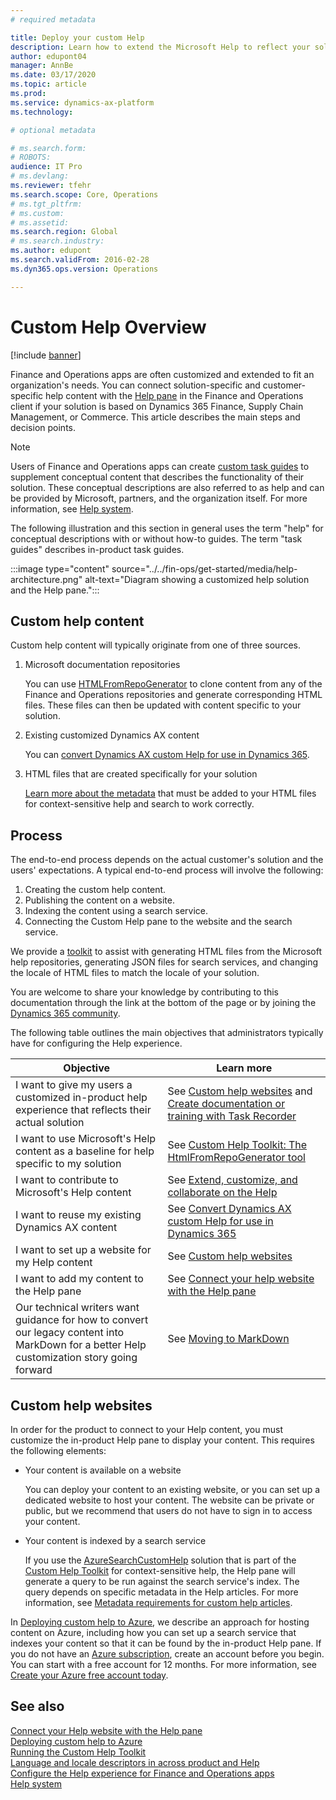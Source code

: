 ```yaml
---
# required metadata

title: Deploy your custom Help
description: Learn how to extend the Microsoft Help to reflect your solution and then connect your content to the Help pane. 
author: edupont04
manager: AnnBe
ms.date: 03/17/2020
ms.topic: article
ms.prod: 
ms.service: dynamics-ax-platform
ms.technology: 

# optional metadata

# ms.search.form: 
# ROBOTS: 
audience: IT Pro
# ms.devlang: 
ms.reviewer: tfehr
ms.search.scope: Core, Operations
# ms.tgt_pltfrm: 
# ms.custom: 
# ms.assetid: 
ms.search.region: Global
# ms.search.industry: 
ms.author: edupont
ms.search.validFrom: 2016-02-28
ms.dyn365.ops.version: Operations

---
```


# Custom Help Overview

[!include [banner](../includes/banner.md)]

Finance and Operations apps are often customized and extended to fit an organization's needs. You can connect solution-specific and customer-specific help content with the [Help pane](../../fin-ops/get-started/help-overview.md#in-product-help) in the Finance and Operations client if your solution is based on Dynamics 365 Finance, Supply Chain Management, or Commerce. This article describes the main steps and decision points.  

> [!NOTE]
> Users of Finance and Operations apps can create [custom task guides](/../../fin-ops/get-started/help-connect.md#create-custom-help-with-task-guides) to supplement conceptual content that describes the functionality of their solution. These conceptual descriptions are also referred to as help and can be provided by Microsoft, partners, and the organization itself. For more information, see [Help system](../../fin-ops/get-started/help-overview.md).

The following illustration and this section in general uses the term "help" for conceptual descriptions with or without how-to guides. The term "task guides" describes in-product task guides.  

:::image type="content" source="../../fin-ops/get-started/media/help-architecture.png" alt-text="Diagram showing a customized help solution and the Help pane.":::

## Custom help content

Custom help content will typically originate from one of three sources.

1. Microsoft documentation repositories

    You can use [HTMLFromRepoGenerator](custom-help-toolkit-HtmlFromRepoGenerator.md) to clone content from any of the Finance and Operations repositories and generate corresponding HTML files. These files can then be updated with content specific to your solution.

2. Existing customized Dynamics AX content

    You can [convert Dynamics AX custom Help for use in Dynamics 365](migrate-dynamicsax2012.md).

3. HTML files that are created specifically for your solution

    [Learn more about the metadata](#metadata) that must be added to your HTML files for context-sensitive help and search to work correctly.

## Process

The end-to-end process depends on the actual customer's solution and the users' expectations. A typical end-to-end process will involve the following:

1. Creating the custom help content.
2. Publishing the content on a website.
3. Indexing the content using a search service.
4. Connecting the Custom Help pane to the website and the search service.

We provide a [toolkit](custom-help-toolkit.md) to assist with generating HTML files from the Microsoft help repositories, generating JSON files for search services, and changing the locale of HTML files to match the locale of your solution.

You are welcome to share your knowledge by contributing to this documentation through the link at the bottom of the page or by joining the [Dynamics 365 community](https://community.dynamics.com/).

The following table outlines the main objectives that administrators typically have for configuring the Help experience.

|Objective |Learn more  |
|----------|------------|
|I want to give my users a customized in-product help experience that reflects their actual solution|See [Custom help websites](#custom-help-sites) and [Create documentation or training with Task Recorder](../user-interface/task-recorder-training-docs.md) |
|I want to use Microsoft's Help content as a baseline for help specific to my solution| See [Custom Help Toolkit: The HtmlFromRepoGenerator tool](custom-help-toolkit-HtmlFromRepoGenerator.md)  |
|I want to contribute to Microsoft's Help content|See [Extend, customize, and collaborate on the Help](contributor-guide.md)        |
|I want to reuse my existing Dynamics AX content|See [Convert Dynamics AX custom Help for use in Dynamics 365](migrate-dynamicsax2012.md)  |
|I want to set up a website for my Help content|See [Custom help websites](#custom-help-sites) |
|I want to add my content to the Help pane|See [Connect your help website with the Help pane](connect-help-pane.md)  |
|Our technical writers want guidance for how to convert our legacy content into MarkDown for a better Help customization story going forward|See [Moving to MarkDown](migrate-dynamicsax2012.md#moving-to-markdown) |

## <a name="custom-help-sites"></a>Custom help websites

In order for the product to connect to your Help content, you must customize the in-product Help pane to display your content. This requires the following elements:

- Your content is available on a website

    You can deploy your content to an existing website, or you can set up a dedicated website to host your content. The website can be private or public, but we recommend that users do not have to sign in to access your content.

- Your content is indexed by a search service

    If you use the [AzureSearchCustomHelp](walkthrough-help-azure.md)  solution that is part of the [Custom Help Toolkit](custom-help-toolkit.md) for context-sensitive help, the Help pane will generate a query to be run against the search service's index. The query depends on specific metadata in the Help articles. For more information, see [Metadata requirements for custom help articles](preparing-content.md#metadata).

In [Deploying custom help to Azure](walkthrough-help-azure.md), we describe an approach for hosting content on Azure, including how you can set up a search service that indexes your content so that it can be found by the in-product Help pane. If you do not have an [Azure subscription](/azure/guides/developer/azure-developer-guide#understanding-accounts-subscriptions-and-billing), create an account before you begin. You can start with a free account for 12 months. For more information, see [Create your Azure free account today](https://azure.microsoft.com/free/).  

## See also

[Connect your Help website with the Help pane](connect-help-pane.md)  
[Deploying custom help to Azure](walkthrough-help-azure.md)  
[Running the Custom Help Toolkit](custom-help-toolkit.md)  
[Language and locale descriptors in across product and Help](language-locale.md)  
[Configure the Help experience for Finance and Operations apps](../../fin-ops/get-started/help-connect.md)  
[Help system](../../fin-ops/get-started/help-overview.md)  
